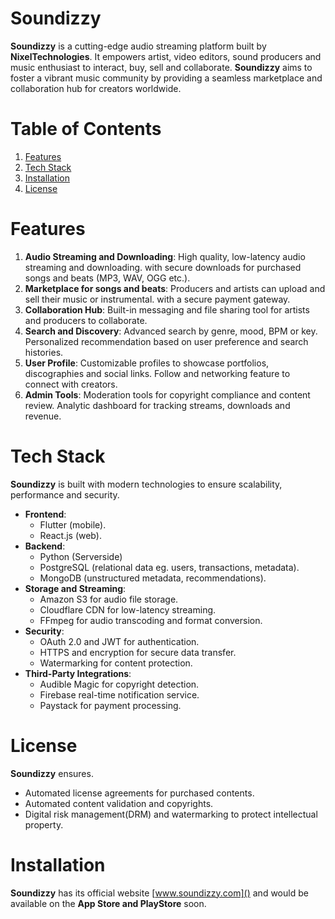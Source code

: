 # Soundizzy

**Soundizzy** is a cutting-edge audio streaming platform built by **NixelTechnologies**. 
It empowers artist, video editors, sound producers and music enthusiast to interact, buy, sell and
collaborate. **Soundizzy** aims to foster a vibrant music community by providing
a seamless marketplace and collaboration hub for creators worldwide. 

# Table of Contents
1. [Features](#features)
2. [Tech Stack](#tech-stack)
3. [Installation](#installation)
4. [License](#license)

# Features

1. **Audio Streaming and Downloading**: High quality, low-latency audio streaming and downloading.
with secure downloads for purchased songs and beats (MP3, WAV, OGG etc.).
2. **Marketplace for songs and beats**: Producers and artists can upload and sell their music or
instrumental. with a secure payment gateway.
3. **Collaboration Hub**: Built-in messaging and file sharing tool for artists and producers to
collaborate.
4. **Search and Discovery**: Advanced search by genre, mood, BPM or key. Personalized recommendation 
based on user preference and search histories.
5. **User Profile**: Customizable profiles to showcase portfolios, discographies and social links. Follow 
and networking feature to connect with creators.
6. **Admin Tools**: Moderation tools for copyright compliance and content review. Analytic dashboard 
for tracking streams, downloads and revenue.

# Tech Stack
**Soundizzy** is built with modern technologies to ensure scalability, performance and security.

* **Frontend**:
   * Flutter (mobile).
   * React.js (web).
* **Backend**:
   * Python (Serverside)
   * PostgreSQL (relational data eg. users, transactions, metadata).
   * MongoDB (unstructured metadata, recommendations).
* **Storage and Streaming**:
  * Amazon S3 for audio file storage.
  * Cloudflare CDN for low-latency streaming.
  * FFmpeg for audio transcoding and format conversion.
* **Security**:
  * OAuth 2.0 and JWT for authentication.
  * HTTPS and encryption for secure data transfer.
  * Watermarking for content protection.
* **Third-Party Integrations**:
  * Audible Magic for copyright detection.
  * Firebase real-time notification service.
  * Paystack for payment processing.

# License
**Soundizzy** ensures.
  * Automated license agreements for purchased contents.
   * Automated content validation and copyrights.
   * Digital risk management(DRM) and watermarking to protect intellectual property.
  
# Installation
**Soundizzy** has its official website [www.soundizzy.com]() and would be available on the **App Store and PlayStore** soon.